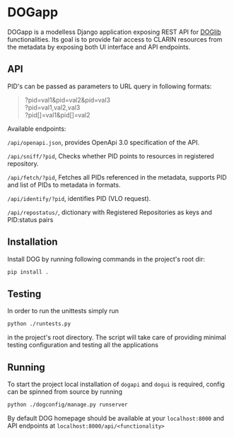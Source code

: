 # DOGapp
DOGapp is a modelless Django application exposing REST API for [DOGlib](https://github.com/clarin-eric/DOGlib) functionalities. 
Its goal is to provide fair access to CLARIN resources from the metadata by exposing both UI interface and API endpoints. 

## API
PID's can be passed as parameters to URL query in following formats:
>?pid=val1&pid=val2&pid=val3 \
>?pid=val1,val2,val3 \
>?pid[]=val1&pid[]=val2

Available endpoints:

`/api/openapi.json`, provides OpenApi 3.0 specification of the API.

`/api/sniff/?pid`, Checks whether PID points to resources in registered repository.

`/api/fetch/?pid`, Fetches all PIDs referenced in the metadata, supports PID and list of PIDs to metadata in formats.

`/api/identify/?pid`, identifies PID (VLO request).

`/api/repostatus/`, dictionary with Registered Repositories as keys and PID:status pairs

## Installation
Install DOG by running following commands in the project's root dir:
```bash
pip install .
```

## Testing
In order to run the unittests simply run
```bash
python ./runtests.py
```
in the project's root directory. The script will take care of providing minimal testing configuration and testing all the applications

## Running
To start the project local installation of `dogapi` and `dogui` is required, config can be spinned from source by running
```bash
python ./dogconfig/manage.py runserver
```
By default DOG homepage should be available at your `localhost:8000` and API endpoints at `localhost:8000/api/<functionality>`

